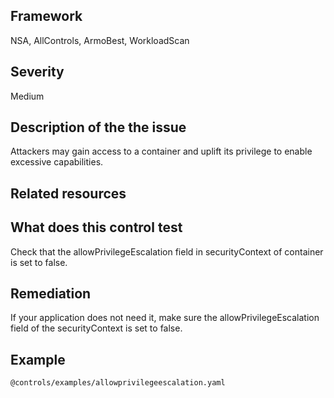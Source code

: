 ## Framework
NSA, AllControls, ArmoBest, WorkloadScan
 
## Severity
Medium

## Description of the the issue
Attackers may gain access to a container and uplift its privilege to enable excessive capabilities.
 
## Related resources

## What does this control test
 Check that the allowPrivilegeEscalation field in securityContext of container is set to false.   
 
## Remediation
If your application does not need it, make sure the allowPrivilegeEscalation field of the securityContext is set to false.
 
## Example
```
@controls/examples/allowprivilegeescalation.yaml
```
